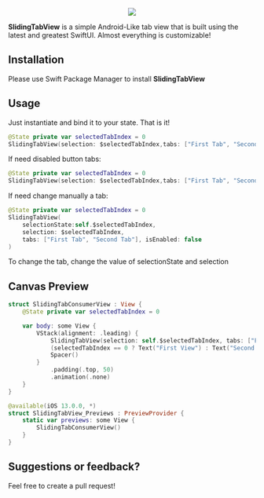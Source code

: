 
<p align="center">
<img src="https://i.imgur.com/jQBLzkg.gif" />
</p>

**SlidingTabView** is a simple Android-Like tab view that is built using the latest and greatest SwiftUI. Almost everything is customizable!

## Installation
Please use Swift Package Manager to install **SlidingTabView**

## Usage
Just instantiate and bind it to your state. That is it!
```swift
@State private var selectedTabIndex = 0
SlidingTabView(selection: $selectedTabIndex,tabs: ["First Tab", "Second Tab"])
```

If need disabled button tabs:
```swift
@State private var selectedTabIndex = 0
SlidingTabView(selection: $selectedTabIndex,tabs: ["First Tab", "Second Tab"], isEnabled: false)
```

If need change manually a tab:
```swift
@State private var selectedTabIndex = 0
SlidingTabView(
    selectionState:self.$selectedTabIndex,
    selection: $selectedTabIndex,
    tabs: ["First Tab", "Second Tab"], isEnabled: false
)
```

To change the tab, change the value of selectionState and selection


## Canvas Preview
```swift
struct SlidingTabConsumerView : View {
    @State private var selectedTabIndex = 0

    var body: some View {
        VStack(alignment: .leading) {
            SlidingTabView(selection: self.$selectedTabIndex, tabs: ["First", "Second"])
            (selectedTabIndex == 0 ? Text("First View") : Text("Second View")).padding()
            Spacer()
        }
            .padding(.top, 50)
            .animation(.none)
    }
}

@available(iOS 13.0.0, *)
struct SlidingTabView_Previews : PreviewProvider {
    static var previews: some View {
        SlidingTabConsumerView()
    }
}
```

## Suggestions or feedback?
Feel free to create a pull request!
